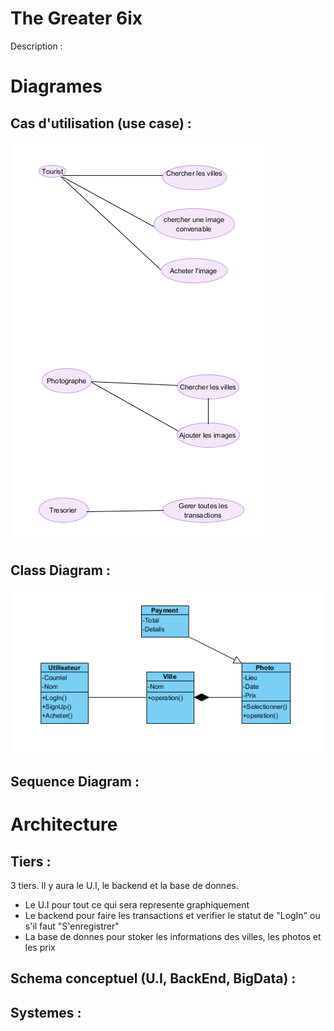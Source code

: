 # The Greater 6ix 
Description : 

# Diagrames 
## Cas d'utilisation (use case) :
![alt tag](https://github.com/CollegeBoreal/INF1053-17H/blob/master/5.Projet/G300096005/UseCase.PNG)

## Class Diagram :
![alt tag](https://github.com/CollegeBoreal/INF1053-17H/blob/master/5.Projet/G300096005/ClassDiagram.PNG) 

## Sequence Diagram :

# Architecture
## Tiers : 
3 tiers. Il y aura le U.I, le backend et la base de donnes.
* Le U.I pour tout ce qui sera represente graphiquement 
* Le backend pour faire les transactions et verifier le statut de "LogIn" ou s'il faut "S'enregistrer"
* La base de donnes pour stoker les informations des villes, les photos et les prix
## Schema conceptuel (U.I, BackEnd, BigData) : 

## Systemes : 

